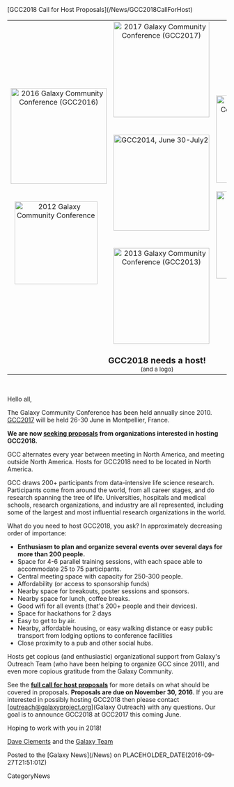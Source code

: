 <div class='newsItemHeader'>[GCC2018 Call for Host Proposals](/News/GCC2018CallForHost)</div>

<table>
  <tr>
    <td style=" text-align: center; border: none;"> <a href='http://galaxyproject.org/GCC2016'><img src='/Images/Logos/GCC2016LogoBig.png' alt='2016 Galaxy Community Conference (GCC2016)' width="220px" /></a>&nbsp;&nbsp; <br /><br /><a href='/Events/GCC2012'><img src='/Events/GCC2012/GCC2012Logo200.png' alt='2012 Galaxy Community Conference' width="190" /></a>&nbsp;&nbsp;&nbsp; </td>
    <td style=" text-align: center; border: none;"> <a href='https://gcc2017.sciencesconf.org/'><img src='/Images/Logos/GCC2107.png' alt='2017 Galaxy Community Conference (GCC2017)' width="220" /></a>&nbsp;&nbsp; <br /><br /> <a href='/Events/GCC2014'><img src='/Images/Logos/GCC2014LogoWide200.png' alt='GCC2014, June 30-July2' width="220" /></a>&nbsp;&nbsp;&nbsp;<br /><br /> <a href='/Events/GCC2013'><img src='/Images/Logos/GCC2013Logo200.png' alt='2013 Galaxy Community Conference (GCC2013)' width="220px" /></a>&nbsp;&nbsp;&nbsp;  </td>
    <td style=" text-align: center; border: none;"> <a href='http://gcc2015.tsl.ac.uk/'><img src='/Images/Logos/GCC2015LogoWide600.png' alt='2015 Galaxy Community Conference (GCC2015)' width="200" /></a><br /><br /> <a href='/GCC2011'><img src='/Events/GCC2011Logo400.png' alt='' width="200" /></a> </td>
  </tr>
  <tr>
    <td colspan=3 style=" text-align: center; border: none;"> <div class='solid red'> <span style="font-size: larger;"> <strong>GCC2018 needs a host!</strong><br /></span> <span style="font-size: smaller;">(and a logo) </span> </td>
  </tr>
</table>


<br />

Hello all,

The Galaxy Community Conference has been held annually since 2010.  [GCC2017](https://gcc2017.sciencesconf.org/) will be held 26-30 June in Montpellier, France.
  
**We are now [seeking proposals](ATTACHMENT_URLDocuments/GCC2018CallForHosts.pdf) from organizations interested in hosting GCC2018.**

GCC alternates every year between meeting in North America, and meeting outside North America.  Hosts for GCC2018 need to be located in North America.

GCC draws 200+ participants from data-intensive life science research.  Participants come from around the world, from all career stages, and do research spanning the tree of life.  Universities, hospitals and medical schools, research organizations, and industry are all represented, including some of the largest and most influential research organizations in the world.  

What do you need to host GCC2018, you ask?  In approximately decreasing order of importance:
* **Enthusiasm to plan and organize several events over several days for more than 200 people.**
* Space for 4-6 parallel training sessions, with each space able to accommodate 25 to 75 participants.
* Central meeting space with capacity for 250-300 people.
* Affordability (or access to sponsorship funds)
* Nearby space for breakouts, poster sessions and sponsors.
* Nearby space for lunch, coffee breaks.
* Good wifi for all events (that's 200+ people and their devices).
* Space for hackathons for 2 days 
* Easy to get to by air.
* Nearby, affordable housing, or easy walking distance or easy public transport from lodging options to conference facilities
* Close proximity to a pub and other social hubs.

Hosts get copious (and enthusiastic) organizational support from Galaxy's Outreach Team (who have been helping to organize GCC since 2011), and even more copious gratitude from the Galaxy Community.  

See the **[full call for host proposals](ATTACHMENT_URLDocuments/GCC2018CallForHosts.pdf)** for more details on what should be covered in proposals.  **Proposals are due on November 30, 2016**. If you are interested in possibly hosting GCC2018 then please contact [outreach@galaxyproject.org](Galaxy Outreach) with any questions.  Our goal is to announce GCC2018 at GCC2017 this coming June.

Hoping to work with you in 2018!

[Dave Clements](/DaveClements) and the [Galaxy Team](/GalaxyTeam)

<div class='newsItemFooter'>Posted to the [Galaxy News](/News) on PLACEHOLDER_DATE(2016-09-27T21:51:01Z)</div>

CategoryNews
